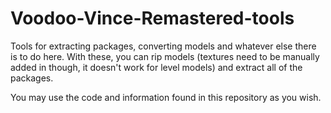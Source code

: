 # Voodoo-Vince-Remastered-tools
Tools for extracting packages, converting models and whatever else there is to do here.
With these, you can rip models (textures need to be manually added in though, it doesn't work for level models) and extract all of the packages.

You may use the code and information found in this repository as you wish.
